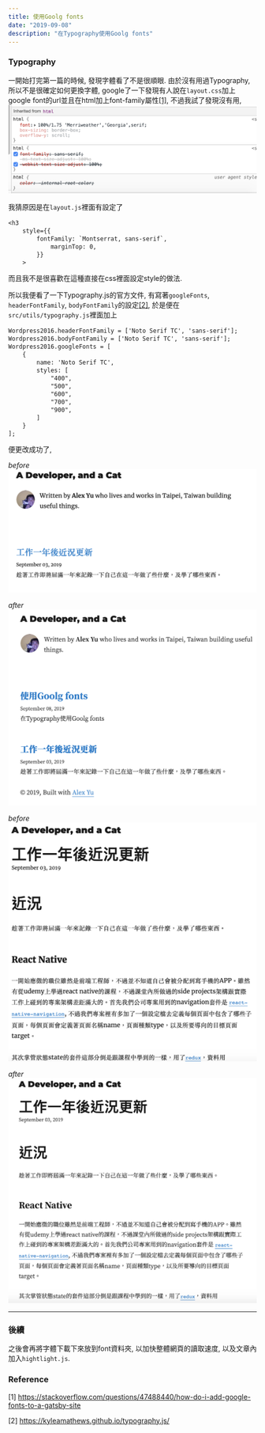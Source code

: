 ```yaml
---
title: 使用Goolg fonts
date: "2019-09-08"
description: "在Typography使用Goolg fonts"
---
```


### Typography
一開始打完第一篇的時候, 發現字體看了不是很順眼. 由於沒有用過Typography, 所以不是很確定如何更換字體, google了一下發現有人說在`layout.css`加上google font的url並且在html加上font-family屬性[[1]](https://stackoverflow.com/questions/47488440/how-do-i-add-google-fonts-to-a-gatsby-site), 不過我試了發現沒有用,
![](./html-css.png)

我猜原因是在`layout.js`裡面有設定了
```
<h3
	style={{
		fontFamily: `Montserrat, sans-serif`,
			marginTop: 0,
		}}
	>
```

而且我不是很喜歡在這種直接在css裡面設定style的做法.

所以我便看了一下Typography.js的官方文件, 有寫著`googleFonts`, `headerFontFamily`, `bodyFontFamily`的設定[[2]](https://kyleamathews.github.io/typography.js/), 於是便在`src/utils/typography.js`裡面加上

```
Wordpress2016.headerFontFamily = ['Noto Serif TC', 'sans-serif'];
Wordpress2016.bodyFontFamily = ['Noto Serif TC', 'sans-serif'];
Wordpress2016.googleFonts = [
	{
		name: 'Noto Serif TC',
		styles: [
			"400",
			"500",
			"600",
			"700",
			"900",
		]
	}
];
```
便更改成功了,

*before*
![](./homepage-before.png)

*after*
![](./homepage-after.png)

*before*
![](./blog-before.png)

*after*
![](./blog-after.png)

***

### 後續
之後會再將字體下載下來放到font資料夾, 以加快整體網頁的讀取速度, 以及文章內加入`hightlight.js`.


### Reference
[1] https://stackoverflow.com/questions/47488440/how-do-i-add-google-fonts-to-a-gatsby-site

[2] https://kyleamathews.github.io/typography.js/
